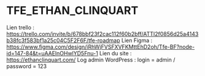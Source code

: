 # TFE_ETHAN_CLINQUART
Lien trello : https://trello.com/invite/b/678bbf23f2cac112f60b2bff/ATTI2f0856d25a4143b38fc3f583bf1a25c04C5F2F6F/tfe-roadmap
Lien Figma : https://www.figma.com/design/iRhWjFVSFXVFKMttEhD2oh/Tfe-BF?node-id=147-84&t=uAAElnOHwlYD5Fnu-1
Lien du site : https://ethanclinquart.com/
Log admin WordPress : login = admin / password = 123
